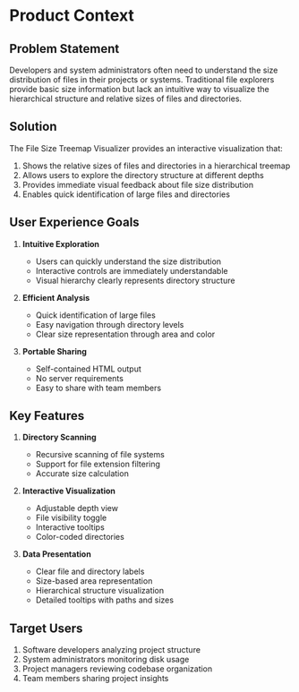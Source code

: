# Product Context

## Problem Statement
Developers and system administrators often need to understand the size distribution of files in their projects or systems. Traditional file explorers provide basic size information but lack an intuitive way to visualize the hierarchical structure and relative sizes of files and directories.

## Solution
The File Size Treemap Visualizer provides an interactive visualization that:
1. Shows the relative sizes of files and directories in a hierarchical treemap
2. Allows users to explore the directory structure at different depths
3. Provides immediate visual feedback about file size distribution
4. Enables quick identification of large files and directories

## User Experience Goals
1. **Intuitive Exploration**
   - Users can quickly understand the size distribution
   - Interactive controls are immediately understandable
   - Visual hierarchy clearly represents directory structure

2. **Efficient Analysis**
   - Quick identification of large files
   - Easy navigation through directory levels
   - Clear size representation through area and color

3. **Portable Sharing**
   - Self-contained HTML output
   - No server requirements
   - Easy to share with team members

## Key Features
1. **Directory Scanning**
   - Recursive scanning of file systems
   - Support for file extension filtering
   - Accurate size calculation

2. **Interactive Visualization**
   - Adjustable depth view
   - File visibility toggle
   - Interactive tooltips
   - Color-coded directories

3. **Data Presentation**
   - Clear file and directory labels
   - Size-based area representation
   - Hierarchical structure visualization
   - Detailed tooltips with paths and sizes

## Target Users
1. Software developers analyzing project structure
2. System administrators monitoring disk usage
3. Project managers reviewing codebase organization
4. Team members sharing project insights 